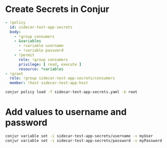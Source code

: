 # Create Secrets in Conjur

```yaml
- !policy
  id: sidecar-test-app-secrets
  body:
    - !group consumers
    - &variables
      - !variable username
      - !variable password
    - !permit
      role: !group consumers
      privilege: [ read, execute ]
      resource: *variables
- !grant
  role: !group sidecar-test-app-secrets/consumers
  member: !host sidecar-test-app-host
```

```bash
conjur policy load -f sidecar-test-app-secrets.yaml -b root
```

# Add values to username and password

```bash
conjur variable set -i sidecar-test-app-secrets/username -v myUser
conjur variable set -i sidecar-test-app-secrets/password -v myPassword
```

